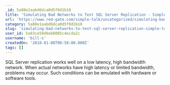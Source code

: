 ```yaml
---
_id: 5a88e1aabd6dca0d5f0d1b10
title: 'Simulating Bad Networks to Test SQL Server Replication - Simple Talk'
url: 'https://www.red-gate.com/simple-talk/uncategorized/simulating-bad-networks-test-sql-server-replication/'
category: 5a88e1aabd6dca0d5f0d1b10
slug: 'simulating-bad-networks-to-test-sql-server-replication-simple-talk'
user_id: 5a83ce59d6eb0005c4ecda2c
username: 'bill-s'
createdOn: '2018-01-08T00:58:00.000Z'
tags: []
---
```


SQL Server replication works well on a low latency, high bandwidth network. When actual networks have high latency or limited bandwidth, problems may occur. Such conditions can be emulated with hardware or software tools. 

